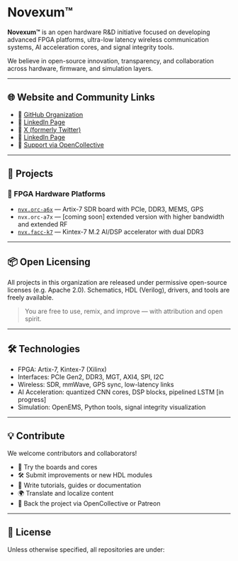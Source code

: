 # Novexum™

**Novexum™** is an open hardware R&D initiative focused on developing advanced FPGA platforms, ultra-low latency wireless communication systems, AI acceleration cores, and signal integrity tools.

We believe in open-source innovation, transparency, and collaboration across hardware, firmware, and simulation layers.

---

## 🌐 Website and Community Links

- 🧠 [GitHub Organization](https://github.com/Novexum)
- 👔 [LinkedIn Page](https://www.linkedin.com/company/novexum)
- 💬 [X (formerly Twitter)](https://x.com/tyutinkonstantin)
- 👔 [LinkedIn Page](https://www.linkedin.com/company/novexum)
- 💖 [Support via OpenCollective](https://opencollective.com/novexum)

---

## 🚀 Projects

### 🔷 FPGA Hardware Platforms

- [`nvx.orc-a6x`](https://github.com/Novexum/nvx.orc-a6x) — Artix-7 SDR board with PCIe, DDR3, MEMS, GPS
- `nvx.orc-a7x` — [coming soon] extended version with higher bandwidth and extended RF
- [`nvx.facc-k7`](https://github.com/Novexum/nvx.facc-k7) — Kintex-7 M.2 AI/DSP accelerator with dual DDR3


---

## 📦 Open Licensing

All projects in this organization are released under permissive open-source licenses (e.g. Apache 2.0). Schematics, HDL (Verilog), drivers, and tools are freely available.

> You are free to use, remix, and improve — with attribution and open spirit.

---

## 🛠️ Technologies

- FPGA: Artix-7, Kintex-7 (Xilinx)
- Interfaces: PCIe Gen2, DDR3, MGT, AXI4, SPI, I2C
- Wireless: SDR, mmWave, GPS sync, low-latency links
- AI Acceleration: quantized CNN cores, DSP blocks, pipelined LSTM [in progress]
- Simulation: OpenEMS, Python tools, signal integrity visualization

---

## 💡 Contribute

We welcome contributors and collaborators!

- 🧪 Try the boards and cores
- 🛠 Submit improvements or new HDL modules
- 🧾 Write tutorials, guides or documentation
- 🌍 Translate and localize content
- 💸 Back the project via OpenCollective or Patreon

---

## 🧾 License

Unless otherwise specified, all repositories are under:
